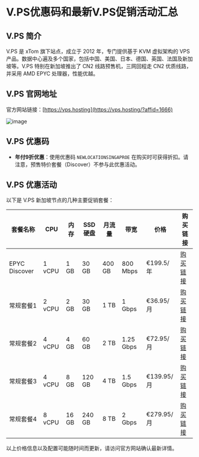 # V.PS优惠码和最新V.PS促销活动汇总

## V.PS 简介
V.PS 是 xTom 旗下站点，成立于 2012 年，专门提供基于 KVM 虚拟架构的 VPS 产品。数据中心遍及多个国家，包括中国、美国、日本、德国、英国、法国及新加坡等。V.PS 特别在新加坡推出了 CN2 线路预售机，三网回程走 CN2 优质线路，并采用 AMD EPYC 处理器，性能优越。

## V.PS 官网地址
官方网站链接：[https://vps.hosting](https://vps.hosting/?affid=1666)

![image](https://github.com/crwehebbf/v.ps/assets/158234920/dc53ac77-34e1-4960-a0a2-8cd3cc9a27ee)

## V.PS 优惠码
- **年付9折优惠**：使用优惠码 `NEWLOCATIONSINGAPROE` 在购买时可获得折扣。请注意，预售特价套餐（Discover）不参与此优惠活动。

## V.PS 优惠活动
以下是 V.PS 新加坡节点的几种主要促销套餐：

| 套餐名称   | CPU     | 内存 | SSD硬盘 | 月流量  | 带宽    | 价格    | 购买链接                                         |
|----------|---------|------|--------|---------|---------|---------|-------------------------------------------------|
| EPYC Discover | 1 vCPU  | 1 GB | 30 GB  | 400 GB  | 800 Mbps | €199.5/年 | [购买链接](https://vps.hosting/?cmd=cart&action=add&affid=1666&id=239) |
| 常规套餐1 | 2 vCPU  | 2 GB | 30 GB  | 1 TB    | 1 Gbps   | €36.95/月 | [购买链接](https://vps.hosting/?cmd=cart&action=add&affid=1666&id=235) |
| 常规套餐2 | 4 vCPU  | 4 GB | 60 GB  | 2 TB    | 1.25 Gbps | €72.95/月 | [购买链接](https://vps.hosting/?cmd=cart&action=add&affid=1666&id=236) |
| 常规套餐3 | 4 vCPU  | 8 GB | 120 GB | 4 TB    | 1.5 Gbps  | €139.95/月 | [购买链接](https://vps.hosting/?cmd=cart&action=add&affid=1666&id=237) |
| 常规套餐4 | 8 vCPU  | 16 GB| 240 GB | 8 TB    | 2 Gbps    | €279.95/月 | [购买链接](https://vps.hosting/?cmd=cart&action=add&affid=1666&id=238) |

以上价格信息以及配置可能随时间而更新，请访问官方网站确认最新详情。
